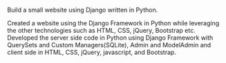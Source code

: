 Build a small website using Django written in Python.

Created a website using the Django Framework in Python while leveraging the other technologies 
such as HTML, CSS, jQuery, Bootstrap etc. Developed the server side code in Python using Django 
Framework with QuerySets and Custom Managers(SQLite), Admin and ModelAdmin and client side in 
HTML, CSS, jQuery, javascript, and Bootstrap.
